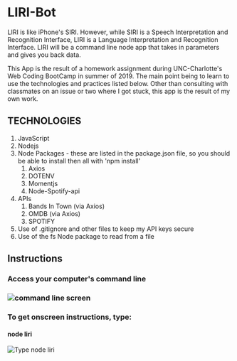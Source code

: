 # LIRI-Bot
LIRI is like iPhone's SIRI. However, while SIRI is a Speech Interpretation and Recognition Interface, LIRI is a Language Interpretation and Recognition Interface. LIRI will be a command line node app that takes in parameters and gives you back data.
<p></p>
This App is the result of a homework assignment during UNC-Charlotte's Web Coding BootCamp in summer of 2019. The main point being to learn to use the technologies and practices listed below. Other than consulting with classmates on an issue or two where I got stuck, this app is the result of my own work. 

<h2>TECHNOLOGIES</h2>
<ol>
<li>JavaScript
<li>Nodejs
<li>Node Packages - these are listed in the package.json file, so you should be able to install then all with 'npm install'
    <ol>
    <li>Axios
    <li>DOTENV
    <li>Momentjs
    <li>Node-Spotify-api
    </ol>
<li>APIs
    <ol>
    <li>Bands In Town (via Axios)
    <li>OMDB (via Axios)
    <li>SPOTIFY
    </ol>
<li>Use of .gitignore and other files to keep my API keys secure
<li>Use of the fs Node package to read from a file
</ol>

<h2>Instructions</h2>
<h3>Access your computer's command line<h3>
<img scr="images/1.jpg" alt="command line screen">

<h3>To get onscreen instructions, type:</h3>
<h4>node liri</h4>

<img scr="images/2.jpg" alt="Type node liri">
